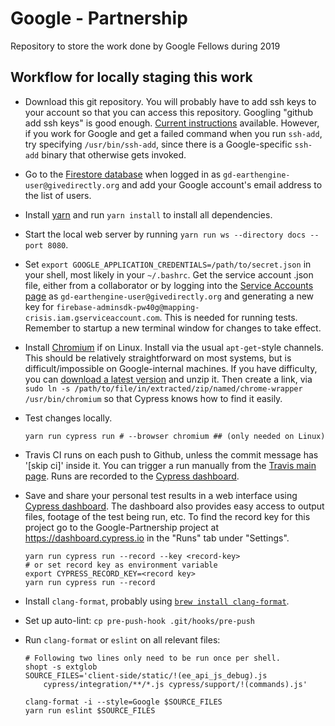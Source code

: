 # Google - Partnership
Repository to store the work done by Google Fellows during 2019 

## Workflow for locally staging this work
* Download this git repository. You will probably have to add ssh keys to your
account so that you can access this repository. Googling "github add ssh keys"
is good enough. [Current instructions](https://help.github.com/en/articles/generating-a-new-ssh-key-and-adding-it-to-the-ssh-agent)
available. However, if you work for Google and get a failed command when you run
`ssh-add`, try specifying `/usr/bin/ssh-add`, since there is a Google-specific
`ssh-add` binary that otherwise gets invoked.

* Go to the [Firestore database](
https://console.firebase.google.com/project/mapping-crisis/database/firestore/data~2FALLOWED_USERS~2FALL_USERS)
when logged in as `gd-earthengine-user@givedirectly.org` and add your Google
account's email address to the list of users.

* Install [yarn](http://yarnpkg.com/) and run `yarn install` to install all
dependencies.

* Start the local web server by running
`yarn run ws --directory docs --port 8080`.

* Set `export GOOGLE_APPLICATION_CREDENTIALS=/path/to/secret.json` in your
shell, most likely in your `~/.bashrc`. Get the service account .json file,
either from a collaborator or by logging into the [Service Accounts page](
https://console.cloud.google.com/iam-admin/serviceaccounts?project=mapping-crisis)
as `gd-earthengine-user@givedirectly.org` and generating a new key for
`firebase-adminsdk-pw40g@mapping-crisis.iam.gserviceaccount.com`. This is needed
for running tests. Remember to startup a new terminal window for changes to
take effect.

* Install [Chromium](https://www.chromium.org) if on Linux. Install via the
  usual `apt-get`-style channels. This should be relatively straightforward on
  most systems, but is difficult/impossible on Google-internal machines. If you
  have difficulty, you can [download a latest
  version](https://download-chromium.appspot.com) and unzip it. Then create a
  link, via `sudo ln -s /path/to/file/in/extracted/zip/named/chrome-wrapper
  /usr/bin/chromium` so that Cypress knows how to find it easily.

* Test changes locally.

    ```shell
    yarn run cypress run # --browser chromium ## (only needed on Linux) 
    ```

* Travis CI runs on each push to Github, unless the commit message has
'[skip ci]' inside it. You can trigger a run manually from the [Travis main
page](https://travis-ci.com/givedirectly/Google-Partnership). Runs are recorded
to the [Cypress dashboard](https://www.cypress.io/dashboard/).

* Save and share your personal test results in a web interface using
[Cypress dashboard](https://www.cypress.io/dashboard/). The dashboard also
provides easy access to output files, footage of the test being run, etc. To find
the record key for this project go to the Google-Partnership project at
https://dashboard.cypress.io in the "Runs" tab under "Settings".
  
    ```shell
    yarn run cypress run --record --key <record-key>
    # or set record key as environment variable
    export CYPRESS_RECORD_KEY=<record key>
    yarn run cypress run --record
    ```

* Install `clang-format`, probably using [`brew install clang-format`](https://brew.sh).

* Set up auto-lint: `cp pre-push-hook .git/hooks/pre-push`

* Run `clang-format` or `eslint` on all relevant files:

    ```shell
    # Following two lines only need to be run once per shell.
    shopt -s extglob
    SOURCE_FILES='client-side/static/!(ee_api_js_debug).js 
        cypress/integration/**/*.js cypress/support/!(commands).js'

    clang-format -i --style=Google $SOURCE_FILES
    yarn run eslint $SOURCE_FILES
    ```

